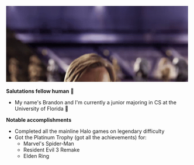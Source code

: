 <img src='https://github.com/pizzamnchr/pizzamnchr/blob/main/helloThere.gif?raw=true' />

**Salutations fellow human** 👋
- My name's Brandon and I'm currently a junior majoring in CS at the University of Florida 🐊

**Notable accomplishments**
- Completed all the mainline Halo games on legendary difficulty
- Got the Platinum Trophy (got all the achievements) for:
  - Marvel's Spider-Man
  - Resident Evil 3 Remake
  - Elden Ring

